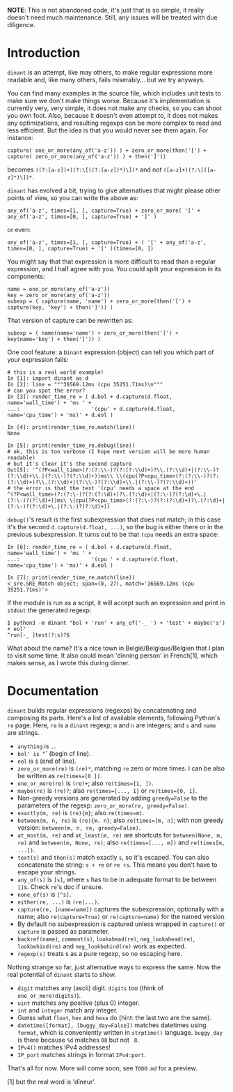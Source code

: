 **NOTE**: This is not abandoned code, it's just that is so simple, it really
doesn't need much maintenance. Still, any issues will be treated with due
diligence.

# Introduction

`dinant` is an attempt, like may others, to make regular expressions more
readable and, like many others, fails miserably... but we try anyways.

You can find many examples in the source file, which includes unit tests to make
sure we don't make things worse. Because it's implementation is currently very,
very simple, it does not make any checks, so you can shoot you own foot. Also,
because it doesn't even attempt to, it does not makes any optimizations, and
resulting regexps can be more complex to read and less efficient. But the idea
is that you would never see them again. For instance:

    capture( one_or_more(any_of('a-z')) ) + zero_or_more(then('[') + capture( zero_or_more(any_of('a-z')) ) + then(']'))

becomes `((?:[a-z])+)(?:\[((?:[a-z])*)\])*` and not `([a-z]+)(?:\[([a-z]*)\])*`.

`dinant` has evolved a bit, trying to give alternatives that might please other
points of view, so you can write the above as:

    any_of('a-z', times=[1, ], capture=True) + zero_or_more( '[' + any_of('a-z', times=[0, ], capture=True) + ']' )

or even:

    any_of('a-z', times=[1, ], capture=True) + ( '[' + any_of('a-z', times=[0, ], capture=True) + ']' )(times=[0, ])

You might say that that expression is more difficult to read than a regular
expression, and I half agree with you. You could split your expression in its
components:

    name = one_or_more(any_of('a-z'))
    key = zero_or_more(any_of('a-z'))
    subexp = ( capture(name, 'name') + zero_or_more(then('[') + capture(key, 'key') + then(']')) )

That version of capture can be rewritten as:

    subexp = ( name(name='name') + zero_or_more(then('[') + key(name='key') + then(']')) )

One cool feature: a `Dinant` expression (object) can tell you which part of your
expression fails:

    # this is a real world example!
    In [1]: import dinant as d
    In [2]: line = """36569.12ms (cpu 35251.71ms)\n"""
    # can you spot the error?
    In [3]: render_time_re = ( d.bol + d.capture(d.float, name='wall_time') + 'ms ' +
    ...:                       '(cpu' + d.capture(d.float, name='cpu_time') + 'ms)' + d.eol )

    In [4]: print(render_time_re.match(line))
    None

    In [5]: print(render_time_re.debug(line))
    # ok, this is too verbose (I hope next version will be more human readable)
    # but it's clear it's the second capture
    Out[5]: '^(?P<wall_time>(?:(?:\\-)?(?:(?:\\d)+)?\\.(?:\\d)+|(?:\\-)?(?:\\d)+\\.|(?:\\-)?(?:\\d)+))ms\\ \\(cpu(?P<cpu_time>(?:(?:\\-)?(?:(?:\\d)+)?\\.(?:\\d)+|(?:\\-)?(?:\\d)+\\.|(?:\\-)?(?:\\d)+))'
    # the error is that the text '(cpu' needs a space at the end
    ^(?P<wall_time>(?:(?:\-)?(?:(?:\d)+)?\.(?:\d)+|(?:\-)?(?:\d)+\.|(?:\-)?(?:\d)+))ms\ \(cpu(?P<cpu_time>(?:(?:\-)?(?:(?:\d)+)?\.(?:\d)+|(?:\-)?(?:\d)+\.|(?:\-)?(?:\d)+))

`debug()`'s result is the first subexpression that does not match; in this case
it's the second `d.capture(d.float, ...)`, so the bug is either there or in the
previous subexpression. It turns out to be that `(cpu` needs an extra space:

    In [6]: render_time_re = ( d.bol + d.capture(d.float, name='wall_time') + 'ms ' +
    ...:                       '(cpu ' + d.capture(d.float, name='cpu_time') + 'ms)' + d.eol )

    In [7]: print(render_time_re.match(line))
    <_sre.SRE_Match object; span=(0, 27), match='36569.12ms (cpu 35251.71ms)'>

If the module is run as a script, it will accept such an expression and print in
`stdout` the generated regexp:

    $ python3 -m dinant "bol + 'run' + any_of('-_ ') + 'test' + maybe('s') + eol"
    ^run[-_ ]test(?:s)?$

What about the name? It's a nice town in België/Belgique/Belgien that I plan to
visit some time. It also could mean 'dinning person' in French[1], which makes
sense, as I wrote this during dinner.

# Documentation

`dinant` builds regular expressions (regexps) by concatenating and composing its
parts. Here's a list of available elements, following Python's `re` page. Here,
`re` is a `dinant` regexp; `m` and `n` are integers; and `s` and `name` are
strings.

* `anything` is `.`.
* `bol' is `^` (begin of line).
* `eol` is `$` (end of line).
* `zero_or_more(re)` is `(re)*`, matching `re` zero or more times. I can be also
  be written as `re(times=[0 ])`.
* `one_or_more(re)` is `(re)+`; also `re(times=[1, ])`.
* `maybe(re)` is `(re)?`; also `re(times=[..., 1]` or `re(times=[0, 1]`.
* Non-greedy versions are generated by adding `greedy=False` to the parameters
  of the regexp: `zero_or_more(re, greedy=False)`.
* `exactly(m, re)` is `(re){m}`; also `re(times=m)`.
* `between(m, n, re)` is `(re){m. n}`; also `re(times=[m, n]`; with non greedy
  version: `between(m, n, re, greedy=False)`.
* `at_most(m, re)` and `at_least(m, re)` are shortcuts for `between(None, m, re)`
  and `between(m, None, re)`; also `re(times=[..., m])` and `re(times[m, ...])`.
* `text(s)` and `then(s)` match exactly `s`, so it's escaped. You can also
  concatenate the string: `s + re` or `re +s`. This means you don't have to
  escape your strings.
* `any_of(s)` is `[s]`, where `s` has to be in adequate format to be between
  `[]`s. Check `re`'s doc if unsure.
* `none_of(s)` is `[^s]`.
* `either(re, ...)` is `(re|...)`.
* `capture(re, [name=name])` captures the subexpression, optionally with a name;
  also `re(capture=True)` or `re(capture=name)` for the named version.
* By default no subexpression is captured unless wrapped in `capture()` or
  `capture` is passed as parameter.
* `backref(name)`, `comment(s)`, `lookahead(re)`, `neg_lookahead(re)`,
  `lookbehind(re)` and `neg_lookbehind(re)` work as expected.
* `regexp(s)` treats s as a pure regexp, so no escaping here.

Nothing strange so far, just alternative ways to express the same. Now the real
potential of `dinant` starts to show.

* `digit` matches any (ascii) digit. `digits` too (think of `one_or_more(digits)`).
* `uint` matches any positive (plus 0) integer.
* `int` and `integer` match any integer.
* Guess what `float`, `hex` and `hexa` do (hint: the last two are the same).
* `datetime([format], [buggy_day=False])` matches datetimes using `format`,
  which is conveniently written in `strptime()` language. `buggy_day` is there
  because `%d` matches `08` but not ` 8`.
* `IPv4()` matches IPv4 addresses!
* `IP_port` matches strings in format `IPv4:port`.

That's all for now. More will come soon, see `TODO.md` for a preview.

[1] but the real word is 'dîneur'.

